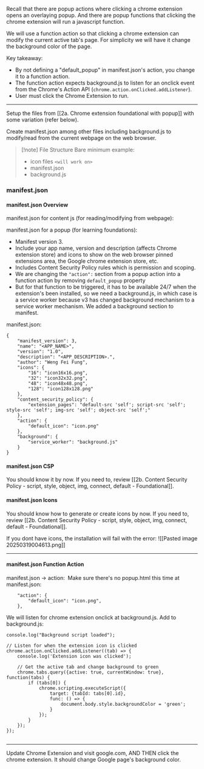 Recall that there are popup actions where clicking a chrome extension opens an overlaying popup. And there are popup functions that clicking the chrome extension will run a javascript function.

We will use a function action so that clicking a chrome extension can modify the current active tab's page. For simplicity we will have it change the background color of the page.

Key takeaway:
- By not defining a "default_popup" in manifest.json's action, you change it to a function action.
- The function action expects background.js to listen for an onclick event from the Chrome's Action API (`chrome.action.onClicked.addListener`).
- User must click the Chrome Extension to run.

---

Setup the files from [[2a. Chrome extension foundational with popup]] with some variation (refer below).

Create manifest.json among other files including background.js to modify/read from the current webpage on the web browser.

>[!note] File Structure
>Bare minimum example:
>- icon files `<will work on>`
>- manifest.json
>- background.js
> 

### manifest.json

#### manifest.json Overview

manifest.json for content js (for reading/modifying from webpage):

manifest.json for a popup (for learning foundations):
- Manifest version 3.
- Include your app name, version and description (affects Chrome extension store) and icons to show on the web browser pinned extensions area, the Google chrome extension store, etc.
- Includes Content Security Policy rules which is permission and scoping.
- We are changing the `"action":` section from a popup action into a function action by removing `default_popup` property
- But for that function to be triggered, it has to be available 24/7 when the extension's been installed, so we need a background.js, in which case is a service worker because v3 has changed background mechanism to a service worker mechanism. We added a background section to manifest.

manifest.json:
```
{  
    "manifest_version": 3,  
    "name": "<APP_NAME>",  
    "version": "1.0",  
    "description": "<APP_DESCRIPTION>.",  
    "author": "Weng Fei Fung",
    "icons": {  
        "16": "icon16x16.png",  
        "32": "icon32x32.png",  
        "48": "icon48x48.png",  
        "128": "icon128x128.png"  
    },
    "content_security_policy": {  
        "extension_pages": "default-src 'self'; script-src 'self'; style-src 'self'; img-src 'self'; object-src 'self';"
    },
    "action": {  
        "default_icon": "icon.png"
    },
    "background": {
	    "service_worker": "background.js"
    }
}
```
#### manifest.json CSP

You should know it by now. If you need to, review [[2b. Content Security Policy - script, style, object, img, connect, default - Foundational]].

#### manifest.json Icons

You should know how to generate or create icons by now. If you need to, review [[2b. Content Security Policy - script, style, object, img, connect, default - Foundational]]. 

If you dont have icons, the installation will fail with the error:
![[Pasted image 20250319004613.png]]

---
#### manifest.json Function Action

manifest.json → action: 
Make sure there's no popup.html this time at manifest.json:

```
    "action": {  
        "default_icon": "icon.png",
    },
```


We will listen for chrome extension onclick at background.js. Add to background.js:
```
console.log("Background script loaded");

// Listen for when the extension icon is clicked
chrome.action.onClicked.addListener((tab) => {
    console.log('Extension icon was clicked');

    // Get the active tab and change background to green
    chrome.tabs.query({active: true, currentWindow: true}, function(tabs) {
        if (tabs[0]) {
            chrome.scripting.executeScript({
                target: {tabId: tabs[0].id},
                func: () => {
                    document.body.style.backgroundColor = 'green';
                }
            });
        }
    });
});


```

---

Update Chrome Extension and visit google.com, AND THEN click the chrome extension. It should change Google page's background color.